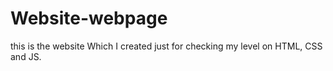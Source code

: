 # Website-webpage
this is the website Which I created just for checking my level on HTML, CSS and JS.
